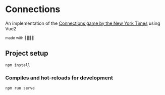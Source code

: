 # Connections

An implementation of the [Connections game by the New York Times](https://www.nytimes.com/games/connections) using Vue2


<sub>made with 💙💛💚💜</sub>

## Project setup
```
npm install
```

### Compiles and hot-reloads for development
```
npm run serve
